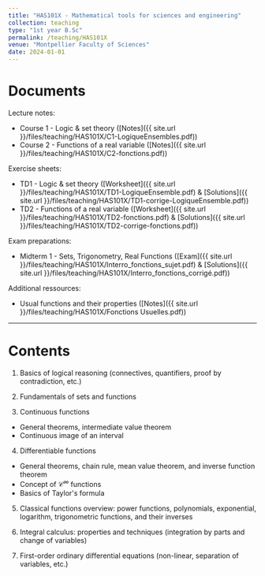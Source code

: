 ```yaml
---
title: "HAS101X - Mathematical tools for sciences and engineering"
collection: teaching
type: "1st year B.Sc"
permalink: /teaching/HAS101X
venue: "Montpellier Faculty of Sciences"
date: 2024-01-01
---
```


Documents
======

Lecture notes: 
- Course 1 - Logic & set theory ([Notes]({{ site.url }}/files/teaching/HAS101X/C1-LogiqueEnsembles.pdf))
- Course 2 - Functions of a real variable ([Notes]({{ site.url }}/files/teaching/HAS101X/C2-fonctions.pdf))

Exercise sheets: 
- TD1 - Logic & set theory ([Worksheet]({{ site.url }}/files/teaching/HAS101X/TD1-LogiqueEnsemble.pdf) & [Solutions]({{ site.url }}/files/teaching/HAS101X/TD1-corrige-LogiqueEnsemble.pdf))
- TD2 - Functions of a real variable ([Worksheet]({{ site.url }}/files/teaching/HAS101X/TD2-fonctions.pdf) & [Solutions]({{ site.url }}/files/teaching/HAS101X/TD2-corrige-fonctions.pdf))

Exam preparations: 
 - Midterm 1 - Sets, Trigonometry, Real Functions ([Exam]({{ site.url }}/files/teaching/HAS101X/Interro_fonctions_sujet.pdf) & [Solutions]({{ site.url }}/files/teaching/HAS101X/Interro_fonctions_corrigé.pdf))

Additional ressources:
- Usual functions and their properties ([Notes]({{ site.url }}/files/teaching/HAS101X/Fonctions Usuelles.pdf))

***

Contents
======

1) Basics of logical reasoning (connectives, quantifiers, proof by contradiction, etc.)

2) Fundamentals of sets and functions

3) Continuous functions 
- General theorems, intermediate value theorem 
- Continuous image of an interval

4) Differentiable functions
- General theorems, chain rule, mean value theorem, and inverse function theorem
- Concept of $\mathcal{C}^\infty$ functions
- Basics of Taylor's formula

5) Classical functions overview: power functions, polynomials, exponential, logarithm, trigonometric functions, and their inverses

6) Integral calculus: properties and techniques (integration by parts and change of variables)

7) First-order ordinary differential equations (non-linear, separation of variables, etc.)




